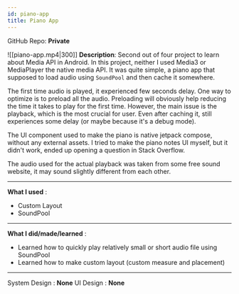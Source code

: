 ```yaml
---
id: piano-app
title: Piano App
---
```

GitHub Repo: **Private**

![[piano-app.mp4|300]]
**Description**: Second out of four project to learn about Media API in Android.
In this project, neither I used Media3 or MediaPlayer the native media API. It was quite simple, a piano app that supposed to load audio using `SoundPool` and then cache it somewhere.

The first time audio is played, it experienced few seconds delay. One way to optimize is to preload all the audio. Preloading will obviously help reducing the time it takes to play for the first time. However, the main issue is the playback, which is the most crucial for user. Even after caching it, still experiences some delay (or maybe because it's a debug mode).

The UI component used to make the piano is native jetpack compose, without any external assets. I tried to make the piano notes UI myself, but it didn't work, ended up opening a question in Stack Overflow.

The audio used for the actual playback was taken from some free sound website, it may sound slightly different from each other.

---
**What I used** :
- Custom Layout
- SoundPool
---
**What I did/made/learned** :
- Learned how to quickly play relatively small or short audio file using SoundPool
- Learned how to make custom layout (custom measure and placement)
---
System Design : **None**
UI Design : **None**